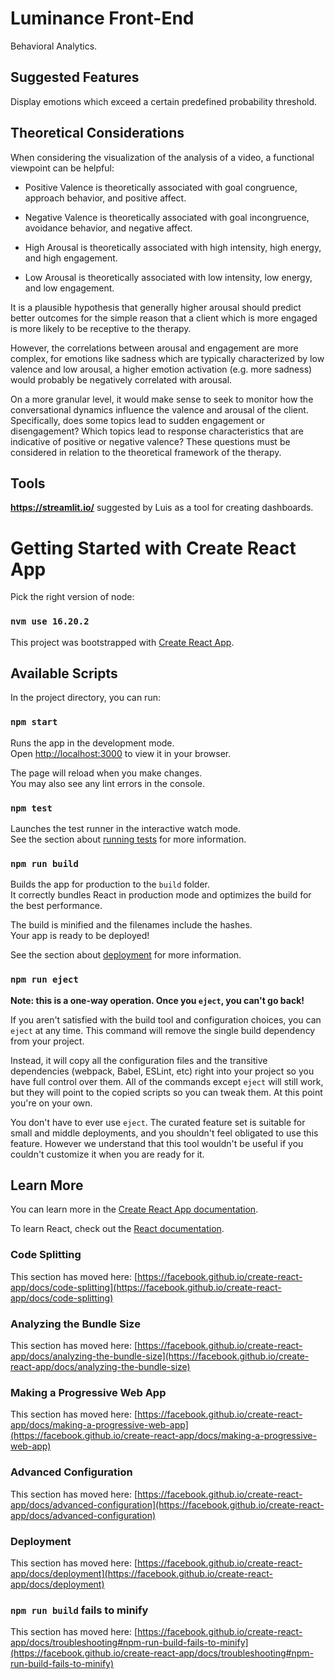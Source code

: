 # Luminance Front-End 

Behavioral Analytics.

## Suggested Features

Display emotions which exceed a certain predefined probability threshold.

## Theoretical Considerations

When considering the visualization of the analysis of a video, a functional viewpoint can be helpful:

- Positive Valence is theoretically associated with goal congruence, approach behavior, and positive affect.
- Negative Valence is theoretically associated with goal incongruence, avoidance behavior, and negative affect.

- High Arousal is theoretically associated with high intensity, high energy, and high engagement.
- Low Arousal is theoretically associated with low intensity, low energy, and low engagement.

It is a plausible hypothesis that generally higher arousal should predict better outcomes for the simple reason 
that a client which is more engaged is more likely to be receptive to the therapy.

However, the correlations between arousal and engagement are more complex, for emotions like sadness which are typically
characterized by low valence and low arousal, a higher emotion activation (e.g. more sadness) would probably be negatively
correlated with arousal. 

On a more granular level, it would make sense to seek to monitor how the conversational dynamics influence the 
valence and arousal of the client. Specifically, does some topics lead to sudden engagement or disengagement?
Which topics lead to response characteristics that are indicative of positive or negative valence? These questions must 
be considered in relation to the theoretical framework of the therapy.

## Tools 

**https://streamlit.io/** suggested by Luis as a tool for creating dashboards.

# Getting Started with Create React App

Pick the right version of node:

### `nvm use 16.20.2`


This project was bootstrapped with [Create React App](https://github.com/facebook/create-react-app).

## Available Scripts

In the project directory, you can run:

### `npm start`

Runs the app in the development mode.\
Open [http://localhost:3000](http://localhost:3000) to view it in your browser.

The page will reload when you make changes.\
You may also see any lint errors in the console.

### `npm test`

Launches the test runner in the interactive watch mode.\
See the section about [running tests](https://facebook.github.io/create-react-app/docs/running-tests) for more information.

### `npm run build`

Builds the app for production to the `build` folder.\
It correctly bundles React in production mode and optimizes the build for the best performance.

The build is minified and the filenames include the hashes.\
Your app is ready to be deployed!

See the section about [deployment](https://facebook.github.io/create-react-app/docs/deployment) for more information.

### `npm run eject`

**Note: this is a one-way operation. Once you `eject`, you can't go back!**

If you aren't satisfied with the build tool and configuration choices, you can `eject` at any time. This command will remove the single build dependency from your project.

Instead, it will copy all the configuration files and the transitive dependencies (webpack, Babel, ESLint, etc) right into your project so you have full control over them. All of the commands except `eject` will still work, but they will point to the copied scripts so you can tweak them. At this point you're on your own.

You don't have to ever use `eject`. The curated feature set is suitable for small and middle deployments, and you shouldn't feel obligated to use this feature. However we understand that this tool wouldn't be useful if you couldn't customize it when you are ready for it.

## Learn More

You can learn more in the [Create React App documentation](https://facebook.github.io/create-react-app/docs/getting-started).

To learn React, check out the [React documentation](https://reactjs.org/).

### Code Splitting

This section has moved here: [https://facebook.github.io/create-react-app/docs/code-splitting](https://facebook.github.io/create-react-app/docs/code-splitting)

### Analyzing the Bundle Size

This section has moved here: [https://facebook.github.io/create-react-app/docs/analyzing-the-bundle-size](https://facebook.github.io/create-react-app/docs/analyzing-the-bundle-size)

### Making a Progressive Web App

This section has moved here: [https://facebook.github.io/create-react-app/docs/making-a-progressive-web-app](https://facebook.github.io/create-react-app/docs/making-a-progressive-web-app)

### Advanced Configuration

This section has moved here: [https://facebook.github.io/create-react-app/docs/advanced-configuration](https://facebook.github.io/create-react-app/docs/advanced-configuration)

### Deployment

This section has moved here: [https://facebook.github.io/create-react-app/docs/deployment](https://facebook.github.io/create-react-app/docs/deployment)

### `npm run build` fails to minify

This section has moved here: [https://facebook.github.io/create-react-app/docs/troubleshooting#npm-run-build-fails-to-minify](https://facebook.github.io/create-react-app/docs/troubleshooting#npm-run-build-fails-to-minify)

